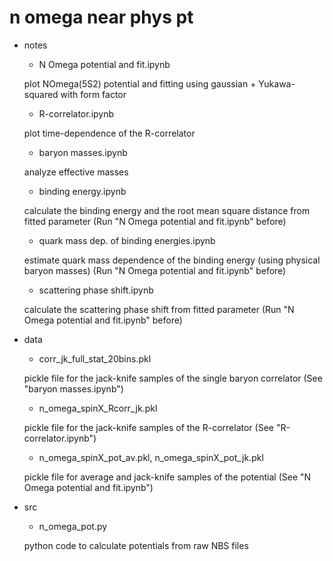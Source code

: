 # n omega near phys pt

* notes

  + N Omega potential and fit.ipynb

  plot NOmega(5S2) potential and fitting using gaussian + Yukawa-squared with form factor

  + R-correlator.ipynb

  plot time-dependence of the R-correlator

  + baryon masses.ipynb

  analyze effective masses

  + binding energy.ipynb

  calculate the binding energy and the root mean square distance from fitted parameter (Run "N Omega potential and fit.ipynb" before)

  + quark mass dep. of binding energies.ipynb

  estimate quark mass dependence of the binding energy (using physical baryon masses) (Run "N Omega potential and fit.ipynb" before)

  + scattering phase shift.ipynb

  calculate the scattering phase shift from fitted parameter (Run "N Omega potential and fit.ipynb" before)


* data

  + corr_jk_full_stat_20bins.pkl

  pickle file for the jack-knife samples of the single baryon correlator
  (See "baryon masses.ipynb")

  + n_omega_spinX_Rcorr_jk.pkl

  pickle file for the jack-knife samples of the R-correlator (See "R-correlator.ipynb")

  + n_omega_spinX_pot_av.pkl, n_omega_spinX_pot_jk.pkl

  pickle file for average and jack-knife samples of the potential (See "N Omega potential and fit.ipynb")

* src

  + n_omega_pot.py

  python code to calculate potentials from raw NBS files
